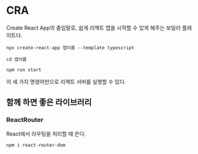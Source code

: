 # CRA

Create React App의 줄임말로, 쉽게 리액트 앱을 시작할 수 있게 해주는 보일러 플레이트다.

`npx create-react-app 앱이름 --template typescript`

`cd 앱이름`

`npm run start`

이 세 가지 명령어만으로 리액트 서버를 실행할 수 있다.

## 함께 하면 좋은 라이브러리

### ReactRouter

React에서 라우팅을 처리할 때 쓴다.

`npm i react-router-dom`



